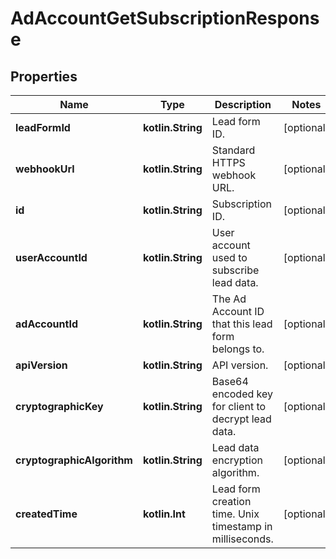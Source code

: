 
# AdAccountGetSubscriptionResponse

## Properties
Name | Type | Description | Notes
------------ | ------------- | ------------- | -------------
**leadFormId** | **kotlin.String** | Lead form ID. |  [optional]
**webhookUrl** | **kotlin.String** | Standard HTTPS webhook URL. |  [optional]
**id** | **kotlin.String** | Subscription ID. |  [optional]
**userAccountId** | **kotlin.String** | User account used to subscribe lead data. |  [optional]
**adAccountId** | **kotlin.String** | The Ad Account ID that this lead form belongs to. |  [optional]
**apiVersion** | **kotlin.String** | API version. |  [optional]
**cryptographicKey** | **kotlin.String** | Base64 encoded key for client to decrypt lead data. |  [optional]
**cryptographicAlgorithm** | **kotlin.String** | Lead data encryption algorithm. |  [optional]
**createdTime** | **kotlin.Int** | Lead form creation time. Unix timestamp in milliseconds. |  [optional]




